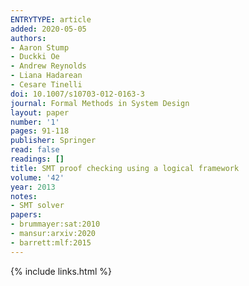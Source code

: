 ```yaml
---
ENTRYTYPE: article
added: 2020-05-05
authors:
- Aaron Stump
- Duckki Oe
- Andrew Reynolds
- Liana Hadarean
- Cesare Tinelli
doi: 10.1007/s10703-012-0163-3
journal: Formal Methods in System Design
layout: paper
number: '1'
pages: 91-118
publisher: Springer
read: false
readings: []
title: SMT proof checking using a logical framework
volume: '42'
year: 2013
notes:
- SMT solver
papers:
- brummayer:sat:2010
- mansur:arxiv:2020
- barrett:mlf:2015
---
```

{% include links.html %}
